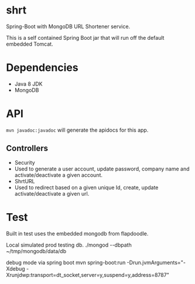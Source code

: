 # shrt
Spring-Boot with MongoDB URL Shortener service.

This is a self contained Spring Boot jar that will run off the default embedded Tomcat.

# Dependencies
* Java 8 JDK
* MongoDB 

# API
`mvn javadoc:javadoc` will generate the apidocs for this app.

## Controllers
 * Security
  * Used to generate a user account, update password, company name and activate/deactivate a given account.
 * ShrtURL 
  * Used to redirect based on a given unique Id, create, update activate/deactivate a given url. 

# Test
Built in test uses the embedded mongodb from flapdoodle. 

Local simulated prod testing db. ./mongod --dbpath ~/tmp/mongodb/data/db

debug mode via spring boot
mvn spring-boot:run -Drun.jvmArguments="-Xdebug -Xrunjdwp:transport=dt_socket,server=y,suspend=y,address=8787"   